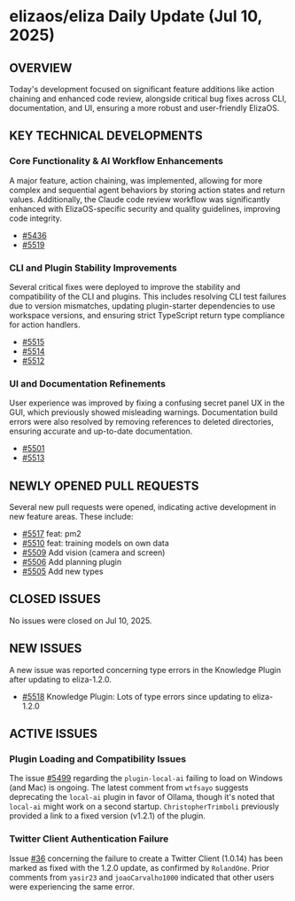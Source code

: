 # elizaos/eliza Daily Update (Jul 10, 2025)
## OVERVIEW 
Today's development focused on significant feature additions like action chaining and enhanced code review, alongside critical bug fixes across CLI, documentation, and UI, ensuring a more robust and user-friendly ElizaOS.

## KEY TECHNICAL DEVELOPMENTS

### Core Functionality & AI Workflow Enhancements
A major feature, action chaining, was implemented, allowing for more complex and sequential agent behaviors by storing action states and return values. Additionally, the Claude code review workflow was significantly enhanced with ElizaOS-specific security and quality guidelines, improving code integrity.
- [#5436](https://github.com/elizaos/eliza/pull/5436)
- [#5519](https://github.com/elizaos/eliza/pull/5519)

### CLI and Plugin Stability Improvements
Several critical fixes were deployed to improve the stability and compatibility of the CLI and plugins. This includes resolving CLI test failures due to version mismatches, updating plugin-starter dependencies to use workspace versions, and ensuring strict TypeScript return type compliance for action handlers.
- [#5515](https://github.com/elizaos/eliza/pull/5515)
- [#5514](https://github.com/elizaos/eliza/pull/5514)
- [#5512](https://github.com/elizaos/eliza/pull/5512)

### UI and Documentation Refinements
User experience was improved by fixing a confusing secret panel UX in the GUI, which previously showed misleading warnings. Documentation build errors were also resolved by removing references to deleted directories, ensuring accurate and up-to-date documentation.
- [#5501](https://github.com/elizaos/eliza/pull/5501)
- [#5513](https://github.com/elizaos/eliza/pull/5513)

## NEWLY OPENED PULL REQUESTS
Several new pull requests were opened, indicating active development in new feature areas. These include:
- [#5517](https://github.com/elizaos/eliza/pull/5517) feat: pm2
- [#5510](https://github.com/elizaos/eliza/pull/5510) feat: training models on own data
- [#5509](https://github.com/elizaos/eliza/pull/5509) Add vision (camera and screen)
- [#5506](https://github.com/elizaos/eliza/pull/5506) Add planning plugin
- [#5505](https://github.com/elizaos/eliza/pull/5505) Add new types

## CLOSED ISSUES
No issues were closed on Jul 10, 2025.

## NEW ISSUES
A new issue was reported concerning type errors in the Knowledge Plugin after updating to eliza-1.2.0.
- [#5518](https://github.com/elizaos/eliza/issues/5518) Knowledge Plugin: Lots of type errors since updating to eliza-1.2.0

## ACTIVE ISSUES
### Plugin Loading and Compatibility Issues
The issue [#5499](https://github.com/elizaos/eliza/issues/5499) regarding the `plugin-local-ai` failing to load on Windows (and Mac) is ongoing. The latest comment from `wtfsayo` suggests deprecating the `local-ai` plugin in favor of Ollama, though it's noted that `local-ai` might work on a second startup. `ChristopherTrimboli` previously provided a link to a fixed version (v1.2.1) of the plugin.

### Twitter Client Authentication Failure
Issue [#36](https://github.com/elizaos/eliza/issues/36) concerning the failure to create a Twitter Client (1.0.14) has been marked as fixed with the 1.2.0 update, as confirmed by `RolandOne`. Prior comments from `yasir23` and `joaoCarvalho1000` indicated that other users were experiencing the same error.